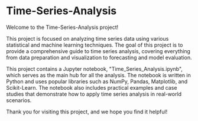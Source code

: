 # Time-Series-Analysis

Welcome to the Time-Series-Analysis project! 

This project is focused on analyzing time series data using various statistical and machine learning techniques. The goal of this project is to provide a comprehensive guide to time series analysis, covering everything from data preparation and visualization to forecasting and model evaluation.

This project contains a Jupyter notebook, "Time_Series_Analysis.ipynb", which serves as the main hub for all the analysis. The notebook is written in Python and uses popular libraries such as NumPy, Pandas, Matplotlib, and Scikit-Learn. The notebook also includes practical examples and case studies that demonstrate how to apply time series analysis in real-world scenarios.

Thank you for visiting this project, and we hope you find it helpful!
